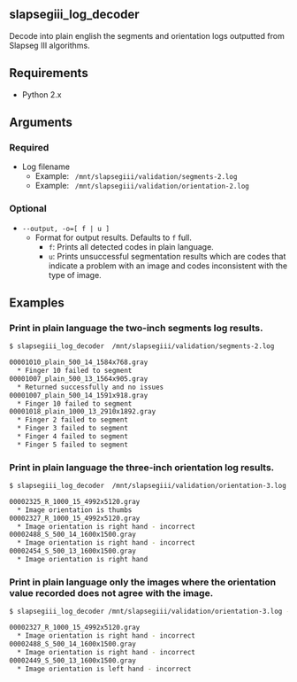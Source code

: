 ﻿slapsegiii_log_decoder
--------------------------------------

Decode into plain english the segments and orientation logs outputted from Slapseg III algorithms.

## Requirements

 * Python 2.x

## Arguments

### Required

 * Log filename
    * Example: ` /mnt/slapsegiii/validation/segments-2.log`
    * Example: ` /mnt/slapsegiii/validation/orientation-2.log`

### Optional

 * `--output, -o=[ f | u ]`
    * Format for output results. Defaults to `f` full.
        * `f`: Prints all detected codes in plain language.
        * `u`: Prints unsuccessful segmentation results which are codes that indicate a problem with an image and codes inconsistent with the type of image. 


## Examples

### Print in plain language the two-inch segments log results.

```bash
$ slapsegiii_log_decoder  /mnt/slapsegiii/validation/segments-2.log

00001010_plain_500_14_1584x768.gray
  * Finger 10 failed to segment
00001007_plain_500_13_1564x905.gray
  * Returned successfully and no issues
00001007_plain_500_14_1591x918.gray
  * Finger 10 failed to segment
00001018_plain_1000_13_2910x1892.gray
  * Finger 2 failed to segment
  * Finger 3 failed to segment
  * Finger 4 failed to segment
  * Finger 5 failed to segment
```

### Print in plain language the three-inch orientation log results.   

```bash
$ slapsegiii_log_decoder  /mnt/slapsegiii/validation/orientation-3.log

00002325_R_1000_15_4992x5120.gray
  * Image orientation is thumbs
00002327_R_1000_15_4992x5120.gray
  * Image orientation is right hand - incorrect
00002488_S_500_14_1600x1500.gray
  * Image orientation is right hand - incorrect
00002454_S_500_13_1600x1500.gray
  * Image orientation is right hand
```

### Print in plain language only the images where the orientation value recorded does not agree with the image.        

```bash
$ slapsegiii_log_decoder /mnt/slapsegiii/validation/orientation-3.log -o=u

00002327_R_1000_15_4992x5120.gray
  * Image orientation is right hand - incorrect
00002488_S_500_14_1600x1500.gray
  * Image orientation is right hand - incorrect
00002449_S_500_13_1600x1500.gray
  * Image orientation is left hand - incorrect
```
